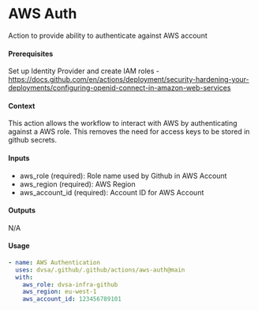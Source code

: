 # AWS Auth
Action to provide ability to authenticate against AWS account

####  Prerequisites
Set up Identity Provider and create IAM roles - https://docs.github.com/en/actions/deployment/security-hardening-your-deployments/configuring-openid-connect-in-amazon-web-services

####  Context
This action allows the workflow to interact with AWS by authenticating against a AWS role. This removes the need for access keys to be stored in github secrets.

####  Inputs  
  
- aws_role (required): Role name used by Github in AWS Account
- aws_region (required): AWS Region
- aws_account_id (required): Account ID for AWS Account

####  Outputs
N/A

####  Usage     
```yaml
- name: AWS Authentication
  uses: dvsa/.github/.github/actions/aws-auth@main
  with:
    aws_role: dvsa-infra-github
    aws_region: eu-west-1
    aws_account_id: 123456789101
```
